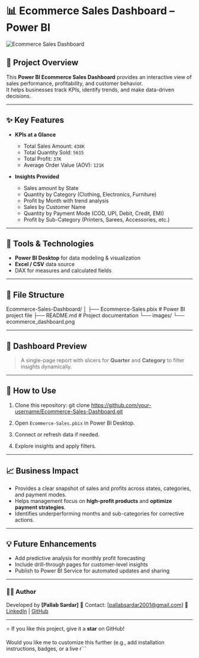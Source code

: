 # 📊 Ecommerce Sales Dashboard – Power BI

![Ecommerce Sales Dashboard](<img width="888" height="498" alt="Image" src="https://github.com/user-attachments/assets/acf655f4-4fcf-4efe-ad49-0ca2cda193de" />)

## 📌 Project Overview
This **Power BI Ecommerce Sales Dashboard** provides an interactive view of sales performance, profitability, and customer behavior.  
It helps businesses track KPIs, identify trends, and make data-driven decisions.

---

## ✨ Key Features
- **KPIs at a Glance**  
  - Total Sales Amount: `438K`  
  - Total Quantity Sold: `5615`  
  - Total Profit: `37K`  
  - Average Order Value (AOV): `121K`

- **Insights Provided**
  - Sales amount by State  
  - Quantity by Category (Clothing, Electronics, Furniture)  
  - Profit by Month with trend analysis  
  - Sales by Customer Name  
  - Quantity by Payment Mode (COD, UPI, Debit, Credit, EMI)  
  - Profit by Sub-Category (Printers, Sarees, Accessories, etc.)

---

## 🚀 Tools & Technologies
- **Power BI Desktop** for data modeling & visualization  
- **Excel / CSV** data source  
- DAX for measures and calculated fields  

---

## 📂 File Structure

Ecommerce-Sales-Dashboard/
│
├── Ecommerce-Sales.pbix        # Power BI project file
├── README.md                   # Project documentation
└── images/
└── ecommerce\_dashboard.png


---

## 📸 Dashboard Preview
> A single-page report with slicers for **Quarter** and **Category** to filter insights dynamically.

---

## 📝 How to Use
1. Clone this repository:
   git clone https://github.com/your-username/Ecommerce-Sales-Dashboard.git

2. Open `Ecommerce-Sales.pbix` in Power BI Desktop.
3. Connect or refresh data if needed.
4. Explore insights and apply filters.

---

## 📈 Business Impact

* Provides a clear snapshot of sales and profits across states, categories, and payment modes.
* Helps management focus on **high-profit products** and **optimize payment strategies**.
* Identifies underperforming months and sub-categories for corrective actions.

---

## 💡 Future Enhancements

* Add predictive analysis for monthly profit forecasting
* Include drill-through pages for customer-level insights
* Publish to Power BI Service for automated updates and sharing

---

### 👨‍💻 Author

Developed by **\[Pallab Sardar]**
📧 Contact: \[[pallabsardar2001@gmail.com](mailto:pallabsardar2001@gmail.com)]
🔗 [LinkedIn](https://www.linkedin.com/in/pallab0001) | [GitHub](https://github.com/in/pallab0001)

---

⭐ If you like this project, give it a **star** on GitHub!


Would you like me to customize this further (e.g., add installation instructions, badges, or a live r```
